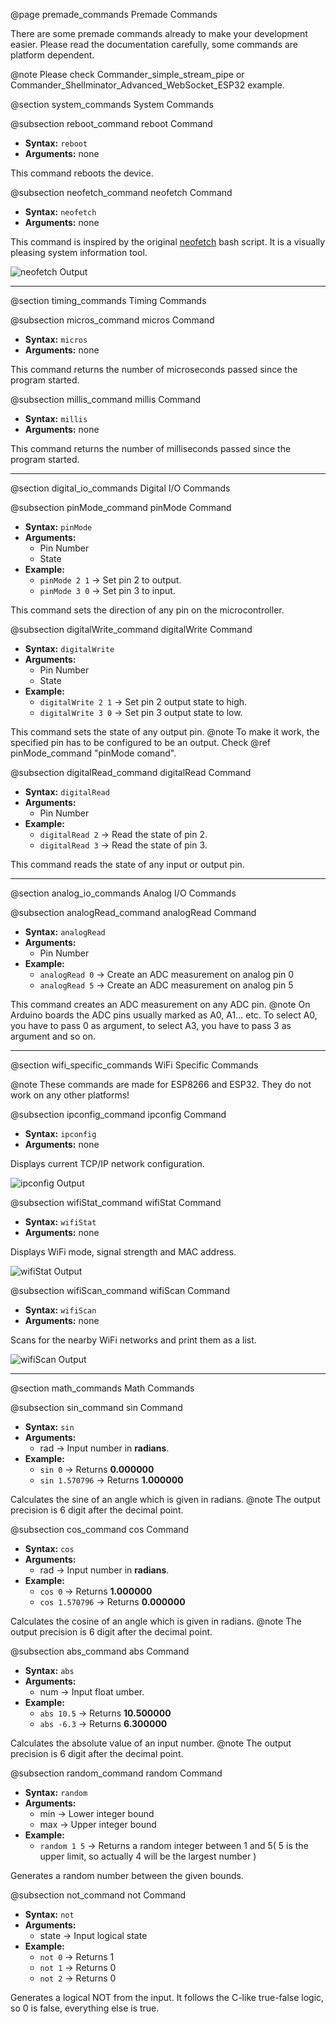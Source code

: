@page premade_commands Premade Commands

There are some premade commands already to make your development easier. Please
read the documentation carefully, some commands are platform dependent.

@note Please check Commander_simple_stream_pipe or Commander_Shellminator_Advanced_WebSocket_ESP32 example.


@section system_commands System Commands

@subsection reboot_command reboot Command

* __Syntax:__ `reboot`
* __Arguments:__ none

This command reboots the device.

@subsection neofetch_command neofetch Command

* __Syntax:__ `neofetch`
* __Arguments:__ none

This command is inspired by the original [neofetch](https://github.com/dylanaraps/neofetch)
bash script. It is a visually pleasing system information tool.

![ neofetch Output ]( neofetch_output.png )

<hr>

@section timing_commands Timing Commands

@subsection micros_command micros Command

* __Syntax:__ `micros`
* __Arguments:__ none

This command returns the number of microseconds passed since the program started.

@subsection millis_command millis Command

* __Syntax:__ `millis`
* __Arguments:__ none

This command returns the number of milliseconds passed since the program started.

<hr>

@section digital_io_commands Digital I/O Commands

@subsection pinMode_command pinMode Command

* __Syntax:__ `pinMode`
* __Arguments:__
  * Pin Number
  * State
* __Example:__
  * `pinMode 2 1` -> Set pin 2 to output.
  * `pinMode 3 0` -> Set pin 3 to input.

This command sets the direction of any pin on the microcontroller.

@subsection digitalWrite_command digitalWrite Command

* __Syntax:__ `digitalWrite`
* __Arguments:__
  * Pin Number
  * State
* __Example:__
  * `digitalWrite 2 1` -> Set pin 2 output state to high.
  * `digitalWrite 3 0` -> Set pin 3 output state to low.

This command sets the state of any output pin.
@note To make it work, the specified pin has to be configured to be an output. Check @ref pinMode_command "pinMode comand".

@subsection digitalRead_command digitalRead Command

* __Syntax:__ `digitalRead`
* __Arguments:__
  * Pin Number
* __Example:__
  * `digitalRead 2` -> Read the state of pin 2.
  * `digitalRead 3` -> Read the state of pin 3.

This command reads the state of any input or output pin.

<hr>

@section analog_io_commands Analog I/O Commands

@subsection analogRead_command analogRead Command

* __Syntax:__ `analogRead`
* __Arguments:__
  * Pin Number
* __Example:__
  * `analogRead 0` -> Create an ADC measurement on analog pin 0
  * `analogRead 5` -> Create an ADC measurement on analog pin 5

This command creates an ADC measurement on any ADC pin.
@note On Arduino boards the ADC pins usually marked as A0, A1... etc. To select A0, you have to pass 0 as argument, to select A3, you have to pass 3 as argument and so on.

<hr>

@section wifi_specific_commands WiFi Specific Commands

@note These commands are made for ESP8266 and ESP32. They do not work on any other platforms!

@subsection ipconfig_command ipconfig Command

* __Syntax:__ `ipconfig`
* __Arguments:__ none

Displays current TCP/IP network configuration.

![ ipconfig Output ]( ipconfig_output.png )

@subsection wifiStat_command wifiStat Command

* __Syntax:__ `wifiStat`
* __Arguments:__ none

Displays WiFi mode, signal strength and MAC address.

![ wifiStat Output ]( wifiStat_output.png )

@subsection wifiScan_command wifiScan Command

* __Syntax:__ `wifiScan`
* __Arguments:__ none

Scans for the nearby WiFi networks and print them as a list.

![ wifiScan Output ]( wifiScan_output.png )

<hr>

@section math_commands Math Commands

@subsection sin_command sin Command

* __Syntax:__ `sin`
* __Arguments:__
  * rad -> Input number in __radians__.
* __Example:__
  * `sin 0` -> Returns __0.000000__
  * `sin 1.570796` -> Returns __1.000000__

Calculates the sine of an angle which is given in radians.
@note The output precision is 6 digit after the decimal point.

@subsection cos_command cos Command

* __Syntax:__ `cos`
* __Arguments:__
  * rad -> Input number in __radians__.
* __Example:__
  * `cos 0` -> Returns __1.000000__
  * `cos 1.570796` -> Returns __0.000000__

Calculates the cosine of an angle which is given in radians.
@note The output precision is 6 digit after the decimal point.

@subsection abs_command abs Command

* __Syntax:__ `abs`
* __Arguments:__
  * num -> Input float umber.
* __Example:__
  * `abs 10.5` -> Returns __10.500000__
  * `abs -6.3` -> Returns __6.300000__

Calculates the absolute value of an input number.
@note The output precision is 6 digit after the decimal point.

@subsection random_command random Command

* __Syntax:__ `random`
* __Arguments:__
  * min -> Lower integer bound
  * max -> Upper integer bound
* __Example:__
  * `random 1 5` -> Returns a random integer between 1 and 5( 5 is the upper limit, so actually 4 will be the largest number )

Generates a random number between the given bounds.

@subsection not_command not Command

* __Syntax:__ `not`
* __Arguments:__
  * state -> Input logical state
* __Example:__
  * `not 0` -> Returns 1
  * `not 1` -> Returns 0
  * `not 2` -> Returns 0

Generates a logical NOT from the input. It follows the C-like true-false logic, so 0 is false, everything else is true.
